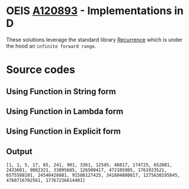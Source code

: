 # OEIS [A120893](https://oeis.org/A120893) - Implementations in D

These solutions leverage the standard library [Recurrence](https://dlang.org/library/std/range/recurrence.html) which is under the hood an `infinite forward range`.

# Source codes

## Using Function in String form

## Using Function in Lambda form

## Using Function in Explicit form

## Output

```text
[1, 1, 5, 17, 65, 241, 901, 3361, 12545, 46817, 174725, 652081, 2433601, 9082321, 33895685, 126500417, 472105985, 1761923521, 6575588101, 24540428881, 91586127425, 341804080817, 1275630195845, 4760716702561, 17767236614401]
```
